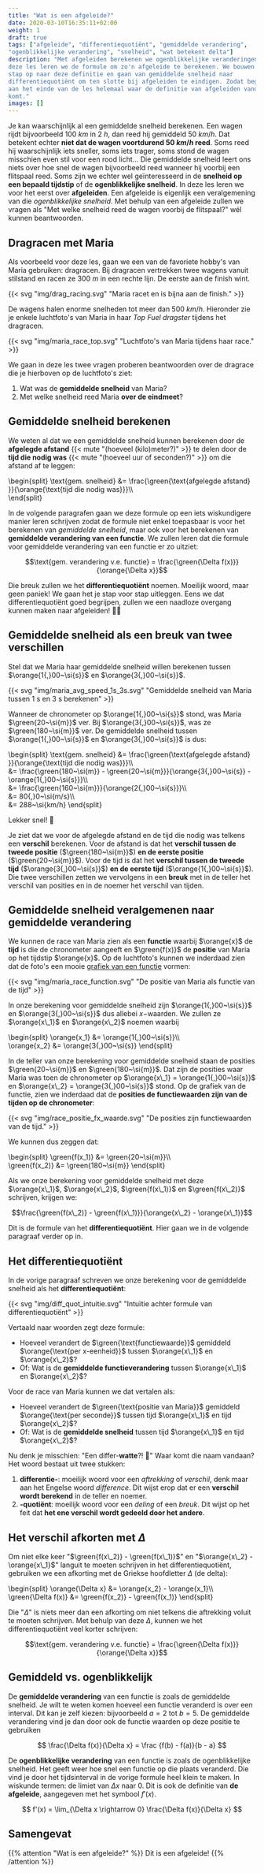 ```yaml
---
title: "Wat is een afgeleide?"
date: 2020-03-10T16:35:11+02:00
weight: 1
draft: true
tags: ["afgeleide", "differentiequotiënt", "gemiddelde verandering",
"ogenblikkelijke verandering", "snelheid", "wat betekent delta"]
description: "Met afgeleiden berekenen we ogenblikkelijke veranderingen. In
deze les leren we de formule om zo'n afgeleide te berekenen. We bouwen stap per
stap op naar deze definitie en gaan van gemiddelde snelheid naar
differentiequotiënt om ten slotte bij afgeleiden te eindigen. Zodat begrijp je
aan het einde van de les helemaal waar de definitie van afgeleiden vandaan
komt."
images: []
---
```


Je kan waarschijnlijk al een gemiddelde snelheid berekenen. Een wagen rijdt
bijvoorbeeld $100~\si{km}$ in $2~\si{h}$, dan reed hij gemiddeld
$50~\si{km/h}$. Dat betekent echter **niet dat de wagen voortdurend
$50~\si{km/h}$ reed**. Soms reed hij waarschijnlijk iets sneller, soms iets
trager, soms stond de wagen misschien even stil voor een rood licht... Die
gemiddelde snelheid leert ons niets over hoe snel de wagen bijvoorbeeld reed
wanneer hij voorbij een flitspaal reed. Soms zijn we echter wel geïnteresseerd
in de **snelheid op een bepaald tijdstip** of de **ogenblikkelijke snelheid**.
In deze les leren we voor het eerst over **afgeleiden**. Een afgeleide is
eigenlijk een veralgemening van die *ogenblikkelijke snelheid*.  Met behulp
van een afgeleide zullen we vragen als "Met welke snelheid reed de wagen
voorbij de flitspaal?" wél kunnen beantwoorden.


## Dragracen met Maria

Als voorbeeld voor deze les, gaan we een van de favoriete hobby's van Maria 
gebruiken: dragracen.  Bij dragracen vertrekken twee wagens vanuit stilstand 
en racen ze $300~\si{m}$ in een rechte lijn. De eerste aan de finish wint.

{{< svg "img/drag_racing.svg" "Maria racet en is bijna aan de finish." >}}

De wagens halen enorme snelheden tot meer dan $500~\si{km/h}$. Hieronder zie je
enkele luchtfoto's van Maria in haar *Top Fuel dragster* tijdens het dragracen.

{{< svg "img/maria_race_top.svg" "Luchtfoto's van Maria tijdens haar race." >}}

We gaan in deze les twee vragen proberen beantwoorden over de dragrace die je
hierboven op de luchtfoto's ziet:

1. Wat was de **gemiddelde snelheid** van Maria?
2. Met welke snelheid reed Maria **over de eindmeet**?


## Gemiddelde snelheid berekenen

We weten al dat we een gemiddelde 
snelheid kunnen berekenen door de **afgelegde afstand**
{{< mute "(hoeveel (kilo)meter?)" >}} te delen door de **tijd die nodig 
was** {{< mute "(hoeveel uur of seconden?)" >}} om die afstand af te leggen:

\begin{split}
    \text{gem. snelheid} &= \frac{\green{\text{afgelegde afstand} }}{\orange{\text{tijd die nodig was}}}\\\\\
\end{split}

In de volgende paragrafen gaan we deze formule op een iets wiskundigere 
manier leren 
schrijven zodat de formule niet enkel toepasbaar is voor het berekenen van 
*gemiddelde snelheid*, maar ook voor het berekenen van **gemiddelde 
verandering van een functie**. We zullen leren dat die formule voor 
gemiddelde verandering van een functie er zo uitziet:

$$\text{gem. verandering v.e. functie} = \frac{\green{\Delta f(x)}}{\orange{\Delta x}}$$

Die breuk zullen we het **differentiequotiënt** noemen. Moeilijk woord, maar 
geen paniek! We gaan het je stap voor stap uitleggen. Eens we dat 
differentiequotiënt goed begrijpen, zullen we een naadloze overgang kunnen 
maken naar afgeleiden! 🏄‍♀️

## Gemiddelde snelheid als een breuk van twee verschillen

Stel dat we Maria haar gemiddelde snelheid willen berekenen
tussen $\orange{1{,}00~\si{s}}$ en $\orange{3{,}00~\si{s}}$.

{{< svg "img/maria_avg_speed_1s_3s.svg" "Gemiddelde snelheid van Maria tussen 1 s en 3 s berekenen" >}}

Wanneer de chronometer op $\orange{1{,}00~\si{s}}$ stond, was Maria
$\green{20~\si{m}}$ ver. Bij $\orange{3{,}00~\si{s}}$, was ze
$\green{180~\si{m}}$ ver. De gemiddelde snelheid tussen $\orange{1{,}00~\si{s}}$ en
$\orange{3{,}00~\si{s}}$ is dus:

\begin{split}
    \text{gem. snelheid} &= \frac{\green{\text{afgelegde afstand} }}{\orange{\text{tijd die nodig was}}}\\\\\
                         &= \frac{\green{180~\si{m}} - \green{20~\si{m}}}{\orange{3{,}00~\si{s}} - \orange{1{,}00~\si{s}}}\\\\\
                         &= \frac{\green{160~\si{m}}}{\orange{2{,}00~\si{s}}}\\\\\
                         &= 80{,}0~\si{m/s}\\\\\
                         &= 288~\si{km/h}
\end{split}

Lekker snel! 🚀

Je ziet dat we voor de afgelegde afstand en de tijd die nodig was telkens
een **verschil** berekenen. Voor de afstand is dat het **verschil
tussen de tweede positie** ($\green{180~\si{m}}$) **en de eerste positie**
($\green{20~\si{m}}$). Voor de tijd is dat het **verschil tussen de 
tweede tijd** ($\orange{3{,}00~\si{s}}$) **en de eerste tijd**
($\orange{1{,}00~\si{s}}$). Die twee verschillen zetten we vervolgens in een 
**breuk** met in de teller het verschil van posities en in de noemer het 
verschil van tijden.


## Gemiddelde snelheid veralgemenen naar gemiddelde verandering

We kunnen de race van Maria zien als een **functie** waarbij
$\orange{x}$ de **tijd** is die de chronometer aangeeft en $\green{f(x)}$ de 
**positie** van Maria op het tijdstip $\orange{x}$. Op de luchtfoto's kunnen we 
inderdaad zien dat de foto's een mooie [grafiek van een functie](../../functies/grafiek) vormen:

{{< svg "img/maria_race_function.svg" "De positie van Maria als functie van de tijd" >}}

In onze berekening voor gemiddelde snelheid zijn $\orange{1{,}00~\si{s}}$ en 
$\orange{3{,}00~\si{s}}$ dus allebei $x-$waarden. We zullen ze $\orange{x\_1}$ en $\orange{x\_2}$ noemen waarbij

\begin{split}
    \orange{x\_1} &= \orange{1{,}00~\si{s}}\\\\\
    \orange{x\_2} &= \orange{3{,}00~\si{s}}
\end{split}

In de teller van onze berekening voor gemiddelde snelheid staan de posities 
$\green{20~\si{m}}$ en $\green{180~\si{m}}$. Dat zijn de posities waar
Maria was toen de chronometer op $\orange{x\_1} = \orange{1{,}00~\si{s}}$ en
$\orange{x\_2} = \orange{3{,}00~\si{s}}$ stond. Op de grafiek van de functie, 
zien we inderdaad dat de **posities de functiewaarden zijn van de tijden op 
de chronometer**:

{{< svg "img/race_positie_fx_waarde.svg" "De posities zijn functiewaarden van de tijd." >}}

We kunnen dus zeggen dat:

\begin{split}
    \green{f(x\_1)} &= \green{20~\si{m}}\\\\\
    \green{f(x\_2)}  &= \green{180~\si{m}}
\end{split}

Als we onze berekening voor gemiddelde snelheid met deze 
$\orange{x\_1}$, $\orange{x\_2}$, $\green{f(x\_1)}$ en $\green{f(x\_2)}$
schrijven, krijgen we:

$$\frac{\green{f(x\_2)} - \green{f(x\_1)}}{\orange{x\_2} - \orange{x\_1}}$$

Dit is de formule van het **differentiequotiënt**. Hier gaan we in de volgende
paragraaf verder op in.

## Het differentiequotiënt

In de vorige paragraaf schreven we onze berekening voor de gemiddelde snelheid
als het **differentiequotiënt**:

{{< svg "img/diff_quot_intuitie.svg" "Intuïtie achter formule van differentiequotiënt" >}}

Vertaald naar woorden zegt deze formule:

* Hoeveel verandert de $\green{\text{functiewaarde}}$ gemiddeld
  $\orange{\text{per x-eenheid}}$ tussen $\orange{x\_1}$ en $\orange{x\_2}$?
* Of: Wat is de **gemiddelde functieverandering** tussen $\orange{x\_1}$ en
  $\orange{x\_2}$?

Voor de race van Maria kunnen we dat vertalen als:

* Hoeveel verandert de $\green{\text{positie van Maria}}$ gemiddeld
  $\orange{\text{per seconde}}$ tussen tijd $\orange{x\_1}$ en tijd
  $\orange{x\_2}$?
* Of: Wat is de **gemiddelde snelheid** tussen tijd $\orange{x\_1}$ en tijd
  $\orange{x\_2}$?

Nu denk je misschien: "Een differ-**watte**?! 🤨" Waar komt die 
naam vandaan? Het woord bestaat uit twee stukken:

1. **differentie-**: moeilijk woord voor een *aftrekking* of *verschil*, denk 
   maar aan het Engelse woord *difference*. Dit wijst erop dat er een 
   **verschil wordt berekend** in de teller en noemer.
2. **-quotiënt**: moeilijk woord voor een *deling* of een *breuk*. Dit wijst
   op het feit dat **het ene verschil wordt gedeeld door het andere**.

## Het verschil afkorten met $\Delta$

Om niet elke keer "$\green{f(x\_2)} - \green{f(x\_1)}$" en "$\orange{x\_2} - 
\orange{x\_1}$" languit te moeten schrijven in het differentiequotiënt, 
gebruiken we een afkorting met de Griekse hoofdletter $\Delta$ (de delta):

\begin{split}
    \orange{\Delta x} &= \orange{x\_2} - \orange{x\_1}\\\\\
    \green{\Delta f(x)} &= \green{f(x\_2)} - \green{f(x\_1)}
\end{split}

Die "$\Delta$" is niets meer dan een afkorting om niet telkens die aftrekking
voluit te moeten schrijven. Met behulp van deze $\Delta$, kunnen we het 
differentiequotiënt veel korter schrijven:

$$\text{gem. verandering v.e. functie} = \frac{\green{\Delta f(x)}}{\orange{\Delta x}}$$

## Gemiddeld vs. ogenblikkelijk

De **gemiddelde verandering** van een functie is zoals de gemiddelde snelheid. Je wilt te weten komen hoeveel een functie veranderd is over een interval. Dit kan je zelf kiezen: bijvoorbeeld $a = 2$ tot $b = 5$. De gemiddelde verandering vind je dan door ook de functie waarden op deze positie te gebruiken

$$ \frac{\Delta f(x)}{\Delta x} = \frac {f(b) - f(a)}{b - a} $$

De **ogenblikkelijke verandering** van een functie is zoals de ogenblikkelijke snelheid. Het geeft weer hoe snel een functie op die plaats veranderd. Die vind je door het tijdsinterval in de vorige formule heel klein te maken. In wiskunde termen: de limiet van $\Delta x$ naar $0$. Dit is ook de definitie van **de afgeleide**, aangegeven met het symbool $f'(x)$.

$$ f'(x) = \lim_{\Delta x \rightarrow 0} \frac{\Delta f(x)}{\Delta x} $$


## Samengevat

{{% attention "Wat is een afgeleide?" %}}
Dit is een afgeleide!
{{% /attention %}}
